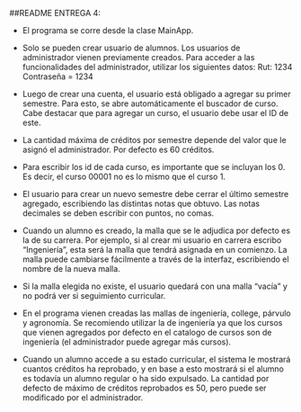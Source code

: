 ##README ENTREGA 4:

* El programa se corre desde la clase MainApp.

* Solo se pueden crear usuario de alumnos. Los usuarios de administrador vienen previamente creados. Para acceder a las funcionalidades del administrador, utilizar los siguientes datos:
Rut: 1234
Contraseña = 1234

* Luego de crear una cuenta, el usuario está obligado a agregar su primer semestre. Para esto, se abre automáticamente el buscador de curso. Cabe destacar que para agregar un curso, el usuario debe usar el ID de este. 

* La cantidad máxima de créditos por semestre depende del valor que le asignó el administrador. Por defecto es 60 créditos.

* Para escribir los id de cada curso, es importante que se incluyan los 0. Es decir, el curso 00001 no es lo mismo que el curso 1.

* El usuario para crear un nuevo semestre debe cerrar el último semestre agregado, escribiendo las distintas notas que obtuvo. Las notas decimales se deben escribir con puntos, no comas.

* Cuando un alumno es creado, la malla que se le adjudica por defecto es la de su carrera. Por ejemplo, si al crear mi usuario en carrera escribo “Ingeniería”, esta será la malla que tendrá asignada en un comienzo. La malla puede cambiarse fácilmente a través de la interfaz, escribiendo el nombre de la nueva malla.

* Si la malla elegida no existe, el usuario quedará con una malla “vacía” y no podrá ver si seguimiento curricular.

* En el programa vienen creadas las mallas de ingeniería, college, párvulo y agronomía. Se recomiendo utilizar la de ingeniería ya que los cursos que vienen agregados por defecto en el catalogo de cursos son de ingeniería (el administrador puede agregar más cursos).

* Cuando un alumno accede a su estado curricular, el sistema le mostrará cuantos créditos ha reprobado, y en base a esto mostrará si el alumno es todavía un alumno regular o ha sido expulsado. La cantidad por defecto de máximo de créditos reprobados es 50, pero puede ser modificado por el administrador. 